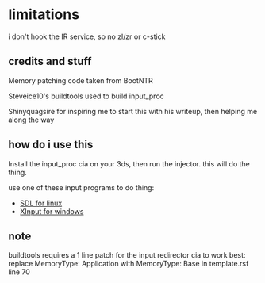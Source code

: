 # limitations
i don't hook the IR service, so no zl/zr or c-stick

## credits and stuff
Memory patching code taken from BootNTR

Steveice10's buildtools used to build input_proc

Shinyquagsire for inspiring me to start this with his writeup, then helping me along the way

## how do i use this
Install the input_proc cia on your 3ds, then run the injector. this will do the thing.

use one of these input programs to do thing:
* [SDL for linux](https://github.com/Stary2001/InputClient-SDL)
* [XInput for windows](https://github.com/Kazo/InputRedirectionClient)

## note
buildtools requires a 1 line patch for the input redirector cia to work best:
replace MemoryType: Application with MemoryType: Base in template.rsf line 70
